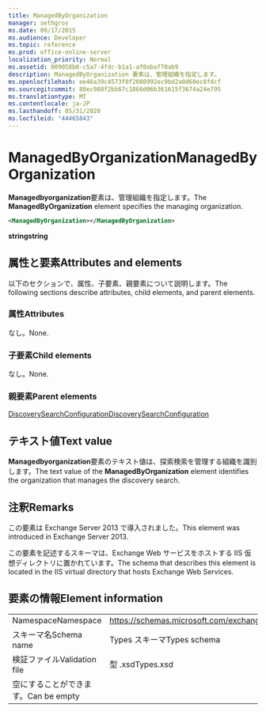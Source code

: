```yaml
---
title: ManagedByOrganization
manager: sethgros
ms.date: 09/17/2015
ms.audience: Developer
ms.topic: reference
ms.prod: office-online-server
localization_priority: Normal
ms.assetid: 009058b0-c5a7-4fdc-b1a1-af0abaf70ab9
description: ManagedByOrganization 要素は、管理組織を指定します。
ms.openlocfilehash: ee46a39c4573f0f2088992ec9bd2a0d60ec8fdcf
ms.sourcegitcommit: 88ec988f2bb67c1866d06b361615f3674a24e795
ms.translationtype: MT
ms.contentlocale: ja-JP
ms.lasthandoff: 05/31/2020
ms.locfileid: "44465843"
---
```

# <a name="managedbyorganization"></a><span data-ttu-id="b7c42-103">ManagedByOrganization</span><span class="sxs-lookup"><span data-stu-id="b7c42-103">ManagedByOrganization</span></span>

<span data-ttu-id="b7c42-104">**Managedbyorganization**要素は、管理組織を指定します。</span><span class="sxs-lookup"><span data-stu-id="b7c42-104">The **ManagedByOrganization** element specifies the managing organization.</span></span> 
  
```XML
<ManagedByOrganization></ManagedByOrganization>
```

 <span data-ttu-id="b7c42-105">**string**</span><span class="sxs-lookup"><span data-stu-id="b7c42-105">**string**</span></span>
## <a name="attributes-and-elements"></a><span data-ttu-id="b7c42-106">属性と要素</span><span class="sxs-lookup"><span data-stu-id="b7c42-106">Attributes and elements</span></span>

<span data-ttu-id="b7c42-107">以下のセクションで、属性、子要素、親要素について説明します。</span><span class="sxs-lookup"><span data-stu-id="b7c42-107">The following sections describe attributes, child elements, and parent elements.</span></span>
  
### <a name="attributes"></a><span data-ttu-id="b7c42-108">属性</span><span class="sxs-lookup"><span data-stu-id="b7c42-108">Attributes</span></span>

<span data-ttu-id="b7c42-109">なし。</span><span class="sxs-lookup"><span data-stu-id="b7c42-109">None.</span></span>
  
### <a name="child-elements"></a><span data-ttu-id="b7c42-110">子要素</span><span class="sxs-lookup"><span data-stu-id="b7c42-110">Child elements</span></span>

<span data-ttu-id="b7c42-111">なし。</span><span class="sxs-lookup"><span data-stu-id="b7c42-111">None.</span></span>
  
### <a name="parent-elements"></a><span data-ttu-id="b7c42-112">親要素</span><span class="sxs-lookup"><span data-stu-id="b7c42-112">Parent elements</span></span>

[<span data-ttu-id="b7c42-113">DiscoverySearchConfiguration</span><span class="sxs-lookup"><span data-stu-id="b7c42-113">DiscoverySearchConfiguration</span></span>](discoverysearchconfiguration.md)
  
## <a name="text-value"></a><span data-ttu-id="b7c42-114">テキスト値</span><span class="sxs-lookup"><span data-stu-id="b7c42-114">Text value</span></span>

<span data-ttu-id="b7c42-115">**Managedbyorganization**要素のテキスト値は、探索検索を管理する組織を識別します。</span><span class="sxs-lookup"><span data-stu-id="b7c42-115">The text value of the **ManagedByOrganization** element identifies the organization that manages the discovery search.</span></span> 
  
## <a name="remarks"></a><span data-ttu-id="b7c42-116">注釈</span><span class="sxs-lookup"><span data-stu-id="b7c42-116">Remarks</span></span>

<span data-ttu-id="b7c42-117">この要素は Exchange Server 2013 で導入されました。</span><span class="sxs-lookup"><span data-stu-id="b7c42-117">This element was introduced in Exchange Server 2013.</span></span>
  
<span data-ttu-id="b7c42-118">この要素を記述するスキーマは、Exchange Web サービスをホストする IIS 仮想ディレクトリに置かれています。</span><span class="sxs-lookup"><span data-stu-id="b7c42-118">The schema that describes this element is located in the IIS virtual directory that hosts Exchange Web Services.</span></span>
  
## <a name="element-information"></a><span data-ttu-id="b7c42-119">要素の情報</span><span class="sxs-lookup"><span data-stu-id="b7c42-119">Element information</span></span>

|||
|:-----|:-----|
|<span data-ttu-id="b7c42-120">Namespace</span><span class="sxs-lookup"><span data-stu-id="b7c42-120">Namespace</span></span>  <br/> |https://schemas.microsoft.com/exchange/services/2006/types  <br/> |
|<span data-ttu-id="b7c42-121">スキーマ名</span><span class="sxs-lookup"><span data-stu-id="b7c42-121">Schema name</span></span>  <br/> |<span data-ttu-id="b7c42-122">Types スキーマ</span><span class="sxs-lookup"><span data-stu-id="b7c42-122">Types schema</span></span>  <br/> |
|<span data-ttu-id="b7c42-123">検証ファイル</span><span class="sxs-lookup"><span data-stu-id="b7c42-123">Validation file</span></span>  <br/> |<span data-ttu-id="b7c42-124">型 .xsd</span><span class="sxs-lookup"><span data-stu-id="b7c42-124">Types.xsd</span></span>  <br/> |
|<span data-ttu-id="b7c42-125">空にすることができます。</span><span class="sxs-lookup"><span data-stu-id="b7c42-125">Can be empty</span></span>  <br/> ||
   

